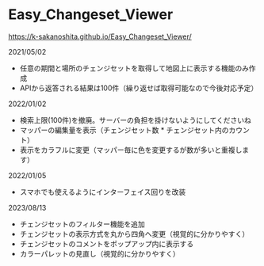 # Easy_Changeset_Viewer
https://k-sakanoshita.github.io/Easy_Changeset_Viewer/

2021/05/02
* 任意の期間と場所のチェンジセットを取得して地図上に表示する機能のみ作成
* APIから返答される結果は100件（繰り返せば取得可能なので今後対応予定）

2022/01/02
* 検索上限(100件)を撤廃。サーバーの負担を掛けないようにしてくださいね
* マッパーの編集量を表示（チェンジセット数 * チェンジセット内のカウント）
* 表示をカラフルに変更（マッパー毎に色を変更するが数が多いと重複します）

2022/01/05
* スマホでも使えるようにインターフェイス回りを改装

2023/08/13
* チェンジセットのフィルター機能を追加
* チェンジセットの表示方式を丸から四角へ変更（視覚的に分かりやすく）
* チェンジセットのコメントをポップアップ内に表示する
* カラーパレットの見直し（視覚的に分かりやすく）
